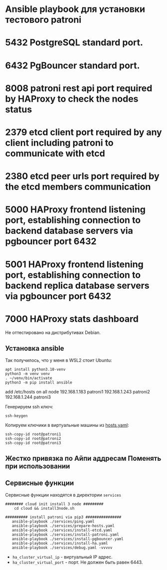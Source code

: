 # Ansible playbook для установки тестового patroni


#    5432 PostgreSQL standard port.
#    6432 PgBouncer standard port.
#    8008 patroni rest api port required by HAProxy to check the nodes status
#    2379 etcd client port required by any client including patroni to communicate with etcd
#    2380 etcd peer urls port required by the etcd members communication
#    5000 HAProxy frontend listening port, establishing connection to backend database servers via pgbouncer port 6432
#    5001 HAProxy frontend listening port, establishing connection to backend replica database servers via pgbouncer port 6432
#    7000 HAProxy stats dashboard

Не оттестировано на дистрибутивах Debian.

## Установка ansible

Так получилось, что у меня в WSL2 стоит Ubuntu:

```shell
apt install python3.10-venv
python3 -m venv venv
. ~/venv/bin/activate
python3 -m pip install ansible
```
add /etc/hosts on all node
192.168.1.183 patroni1
192.168.1.243 patroni2
192.168.1.244 patroni3

Генерируем ssh ключ:

```shell
ssh-keygen
```

Копируем ключики в виртуальные машины из [hosts.yaml](hosts.yml):

 ```shell
ssh-copy-id root@patroni1
ssh-copy-id root@patroni2
ssh-copy-id root@patroni3

```

## Жестко привязка по Айпи аддресам Поменять при использовании
## Сервисные функции

Сервисные функции находятся в директории `services`

```shell
######## cloud init install 3 node #########
	cd cloud && install3node.sh

########## install patroni via pip3 ################
   ansible-playbook ./services/ping.yaml
   ansible-playbook ./services/prepare-hosts.yaml 
   ansible-playbook ./services/install-etcd.yaml 
   ansible-playbook ./services/install-patroni.yaml 
   ansible-playbook ./services/install-pgbouncer.yaml
   ansible-playbook ./services/install-ha.yaml
   ansible-playbook ./services/debug.yaml -vvvvv

```


* `ha_cluster_virtual_ip` - виртуальный IP адрес.
* `ha_cluster_virtual_port` - порт. Не должен быть равен 6443.



